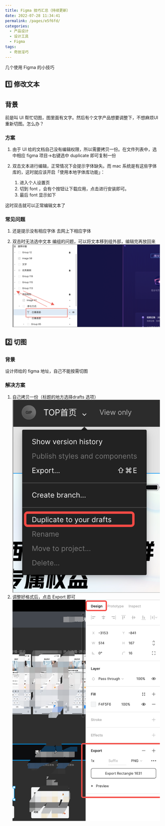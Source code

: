 ```yaml
---
title: Figma 技巧汇总（持续更新）
date: 2022-07-28 11:34:41
permalink: /pages/e5f6fd/
categories: 
  - 产品设计
  - 设计工具
  - Figma
tags: 
  - 奇技淫巧
---
```


几个使用 Figma 的小技巧

<!-- more -->

## 1️⃣ 修改文本

## 背景

前是叫 UI 帮忙切图，图里面有文字。然后有个文字产品想要调整下，不想麻烦UI重新切图。怎么办？

### 方案
1. 由于 UI 给的文档自己没有编辑权限，所以需要拷贝一份。在文件列表中，选中相应 figma 项目->右键选中 duplicate 即可复制一份

2. 双击文本进行编辑，正常情况下会提示字体缺失。而 mac 系统是有这些字体库的，这时就应该开启「使用本地字体库功能」：
    1. 进入个人设置页
    2. 切到 font ，会有个按钮让下载应用，点击进行安装即可。
    3. 最后 font 显示如下


这时双击就可以正常编辑文本了

### 常见问题
1. 还是提示没有相应字体
去网上下相应字体

2. 双击时无法选中文本
编组的问题，可以将文本移到组外部，编辑完再放回来
![Alt text](../../../@assets/img/image-23.png)

## 2️⃣ 切图

### 背景
设计师给的 figma 地址，自己不能按需切图

### 解决方案
1. 自己拷贝一份（标题的地方选择drafts 选项）
![Alt text](../../../@assets/img/image-24.png)
2. 调整好格式后，点击 Export 即可
![Alt text](../../../@assets/img/image-25.png)

